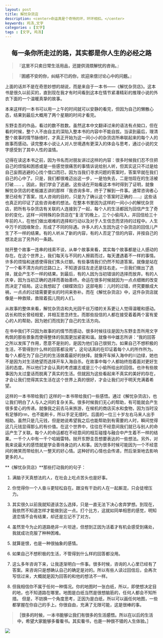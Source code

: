 ```yaml
---
layout: post
title: 解忧杂货店
description: <center>命运真是个奇特的环，环环相扣。</center>
keywords: 鸡汤,文字
categories : [文字]
tags : [文字, 鸡汤]
---
```


## <center>每一条你所走过的路，其实都是你人生的必经之路  





> 『**这里不只卖日常生活用品，还提供消烦解忧的咨询。**』

> 『**困惑不安的你，纠结不已的你，欢迎来信讨论心中的问题。**』



上面的话并不是在奇思妙想的胡说，而是来自于一本书——《解忧杂货店》。这本书是很久以前买的，直到现在我才有时间看到这本在情节紧凑精彩的推理小说的外衣下面的一个温暖真挚的故事。



本来这样的一本书可以用一上午的时间就可以安静的看完，但因为自己的懒散心态，结果到最后大概用了两个星期的时间才看完。



东野圭吾的作品，看过的数不胜数。虽然这本中文翻译过来的语法有点拗口，但在看的时候，整个人不由自主的深陷入整本书的内容中不能自拔。当读到最后，理清整个故事的情节脉络时，才真正开始为这一间小小的杂货店所串联起来的每个人的故事而感动。读完整本小说让人对人世境遇有更深入的体会与思考，通过小说的文字感受到了其中人性的温情。



记得在读这本书之前，因为书名而对朋友讲过这样的内容：很多时候我们忍不住把自己的烦恼和困惑或是一些感觉很痛苦的事情诉说给别人听，但其实这只不过是给自己妄图逃避的心找个借口而已，因为当我们寻求问题的答案时，答案早就在我们自己的心中了。只是，我们都很难迈出这一步，一是怕失去，二是怕现在的生活被打破...... 。因此，我们学会了逃避。这些话在开始看这本书时得到了证明，就像解忧杂货店的老板雄志讲的那样『我咨询多年，终于了解到一件事。通常咨询者心里已经有了答案，找人咨询的目的，只是为了确认这个答案时正确的......』这些话也真正的印证了这些咨询者的想法。在整本书里因为这样的一间小小的解忧杂货店，把所有与杂货店有关联的人连接到了一起，每个人的生活都因为回信产生了奇妙的变化，这样一间特殊的杂货店在“复活”的晚上，三个小偷闯入，并回信给三十年前的人，在他们做出艰难的选择和行动以及对于人生信念而坚持的过程中。人生中万千的因缘聚合，形成了不同的际遇。许多人的人生因为这个杂货店的回信儿产生了不一样的结果。有的人听从了新的内容，有的人否定了信的内容，并按自己的想法走出了另外的一条路。



抛开整个故事一连串的线索不谈，从单个故事来看，其实每个故事都是让人感动的存在。在这个世界上，我们每天与不同的人擦肩而过，每天遭遇着不一样的事情。许多的烦恼和迷惑使得我们焦头烂额。有些事情我们仍然不知道答案。就像是站在了一个看不清方向的岔路口上，不知道该往左走还是往右走。一旦我们做出了选择，就会产生不一样的结果。到最后，有的人因为当初错误的选择而放弃。有的人庆幸，因为当初正确的选择而善始善终。命运在很多时候就因为一点点细微的改变而决定了结局。这让我想起了《蝴蝶效应》这部电影：儿时的过错，终究要酿成大祸，一点点的过错需要更长的时间来弥补。而在《解忧杂货店》中，这件杂货店就像是一种救赎，救赎着孤儿院的人们。



从故事的整体来看，解忧杂货店和丸光园千丝万缕的关系更让人觉得温暖和感动。店长和院长曾经相爱，并相互思念终生。而那些投信的人都在接受着着两个富有爱心的人的帮助，因为她们而找到了自己的生活方向。



在书中我们不只因为故事的的情节而感动，很多时候往往是因为东野圭吾所用文字构筑的那些景象而使得整体的氛围更加紧密和谐。就像书中雄志所讲：“我的回答之所以发挥了作用，愿意不是别的，是因为他们自己很努力。如果自己不想积极的生活，不管得到什么样的回答都没用”。这句话真的在印证着每个人的所作所为。每个人都在为了自己的的生活做着最好的抉择。就像开车掉入海中的川边绿，她也不是因为对生活绝望而选择开车入海自杀。在故事中每个人都始终抱着面对更好生活的态度。所以他们才会认真的考虑雄志或是三个小偷所给出的回信。也许有些故事因为太过童话而脱离了真实的生活。但就因为这些看起来不真实的美好的存在，才会让我们觉得其实生活在这个世界上真的很好，才会让我们对于明天充满着希望。



这样的一本书带给我们 这样的一本书带给我们一些感悟。通过《解忧杂货店》，也让我们明白了人与人之间的复杂关系。很多时候我们无心的帮助，有可能就会产生很多爱心的传递。就像我之前去马来旅游，在候机的商店买水和食物，因为当时没有足够的rm，也不能刷卡，所以手足无措时。后面的一位三十岁左右马来人出手相助。虽然只是几元钱，但是她说希望我之后也能帮助到有需要的人时，瞬间觉得这几元钱显得那么的有价值。在这个世界中，往往在不经意间我们就已与别人的命运产生了关联。每个人的命运都在不经意间的相互碰撞与融合中产生着不一样的结果。一千个人中有一千个哈姆雷特。抛开东野圭吾想要表达的一些想法。另外，对我来说最大的感悟就是学会善待身边的人和事。因为很多时候可能因为一个不经意间的微笑而带给别人一整天的好心情。这种好的心情也会传递，然后渐渐地去影响更多的人。



**《解忧杂货店》**那些打动我的的句子：

1. 满脑子天真想法的人，在社会上吃点苦头也是好事。

2. 你觉得你一个人奋斗更轻松自在。跟没有干劲的人在一起厮混，只会徒增压力。

3. 其实很久以前我就知道该怎么选择，只是一直无法下决心舍弃梦想。到现在，我依然不知道怎样才能做到这一点。打个比方，这就如同单相思的感觉，明知道恋情不会有结果，却还是忘记不了对方。

4. 虽然至今为止的道路绝非一片坦途，但想到正因为活着才有机会感受到痛处，我就成功克服了种种困难。

5. 就算是恨，也是一种很抽象的感情。

6. 如果自己不想积极的生活，不管得到什么样的回答都没用。

7. 这么多年咨询下来，让我逐渐明白一件事。很多时候，咨询的人心里已经有了答案。来咨询只是想确认自己的确定是对的。所以有些人读过回信后，会再次写信过来，大概就是因为回答的和他的想法不一样。

8. 但我相信你不属于任何一种情况。你的地图时一张白纸，所以，即使想决定目的地，也不知道路在哪里。地图是白纸当然是很想脑筋的，任何人都会不知所措。 但是，不妨换一个角度思考，正因为是白纸，所以可以画任何地图，一些都掌握在你自己的手上。你很自由，充满了无限可能，这是很棒的事。



> **［很多的时候，一本书能够让我们有很多的生活感悟。所以在以后的生活中，希望大家能够多看看书。其实看书，也是一种很不错的人生体验。］**

![](http://b-ssl.duitang.com/uploads/item/201705/15/20170515222014_YkAEM.jpeg)